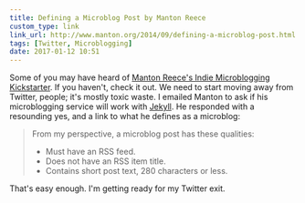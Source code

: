 ```yaml
---
title: Defining a Microblog Post by Manton Reece
custom_type: link
link_url: http://www.manton.org/2014/09/defining-a-microblog-post.html
tags: [Twitter, Microblogging]
date: 2017-01-12 10:51
---
```

Some of you may have heard of [Manton Reece's Indie Microblogging Kickstarter](https://www.kickstarter.com/projects/manton/indie-microblogging-owning-your-short-form-writing). If you haven't, check it out. We need to start moving away from Twitter, people; it's mostly toxic waste. I emailed Manton to ask if his microblogging service will work with [Jekyll](http://jekyllrb.com). He responded with a resounding yes, and a link to what he defines as a microblog:

> From my perspective, a microblog post has these qualities:
>
> - Must have an RSS feed.
> - Does not have an RSS item title.
> - Contains short post text, 280 characters or less.

That's easy enough. I'm getting ready for my Twitter exit.